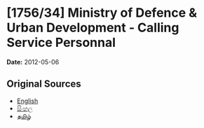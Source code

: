 # [1756/34] Ministry of Defence & Urban Development  - Calling Service Personnal

**Date:** 2012-05-06

## Original Sources

- [English](https://documents.gov.lk/view/extra-gazettes/2012/5/1756-34_E.pdf)
- [සිංහල](https://documents.gov.lk/view/extra-gazettes/2012/5/1756-34_S.pdf)
- [தமிழ்](https://documents.gov.lk/view/extra-gazettes/2012/5/1756-34_T.pdf)

